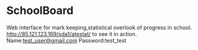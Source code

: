 # SchoolBoard
Web interface for mark keeping,statistical overlook of progress in school.
http://85.121.123.169/sda1/atestat/ to see it in action.
Name:test_user@gmail.com
Password:test_test
